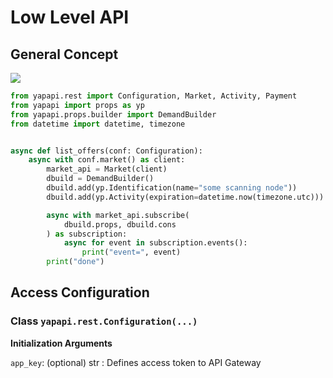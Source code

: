 # Low Level API

## General Concept

![](../art/gc-nodes.svg)

```python
from yapapi.rest import Configuration, Market, Activity, Payment
from yapapi import props as yp
from yapapi.props.builder import DemandBuilder
from datetime import datetime, timezone


async def list_offers(conf: Configuration):
    async with conf.market() as client:
        market_api = Market(client)
        dbuild = DemandBuilder()
        dbuild.add(yp.Identification(name="some scanning node"))
        dbuild.add(yp.Activity(expiration=datetime.now(timezone.utc)))

        async with market_api.subscribe(
            dbuild.props, dbuild.cons
        ) as subscription:
            async for event in subscription.events():
                print("event=", event)
        print("done")
```

## Access Configuration

### Class `yapapi.rest.Configuration(...)`

**Initialization Arguments**

`app_key`: (optional) str : Defines access token to API Gateway
